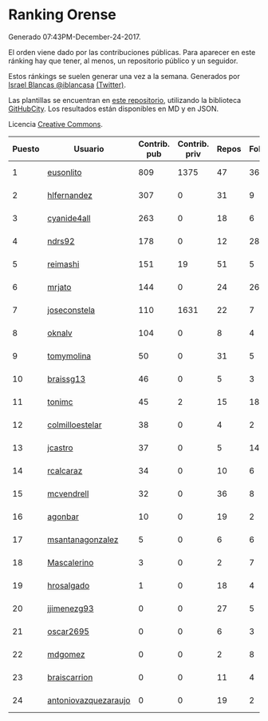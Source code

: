 # Ranking Orense

Generado 07:43PM-December-24-2017.

El orden viene dado por las contribuciones públicas. Para aparecer en este ránking hay que tener, al menos, un repositorio público y un seguidor.

Estos ránkings se suelen generar una vez a la semana. Generados por [Israel Blancas @iblancasa](https://github.com/iblancasa/) [(Twitter)](https://twitter.com/iblancasa).

Las plantillas se encuentran en [este repositorio](https://github.com/iblancasa/GH-Spanish-Ranking), utilizando la biblioteca [GitHubCity](https://github.com/iblancasa/GitHubCity). Los resultados están disponibles en MD y en JSON.

Licencia [Creative Commons](https://creativecommons.org/licenses/by/4.0/).

| Puesto   |  Usuario  | Contrib. pub | Contrib. priv |Repos| Followers | Desde |  Avatar  |
|----------|-----------|--------------|---------------|-----|-----------|-------|----------|
|1|[eusonlito](https://github.com/eusonlito)|809|1375|47|36|2011-03-01|![eusonlito](https://avatars2.githubusercontent.com/u/644551)|
|2|[hlfernandez](https://github.com/hlfernandez)|307|0|31|9|2013-01-31|![hlfernandez](https://avatars3.githubusercontent.com/u/3440230)|
|3|[cyanide4all](https://github.com/cyanide4all)|263|0|18|6|2015-10-13|![cyanide4all](https://avatars3.githubusercontent.com/u/15110109)|
|4|[ndrs92](https://github.com/ndrs92)|178|0|12|28|2013-12-10|![ndrs92](https://avatars1.githubusercontent.com/u/6155245)|
|5|[reimashi](https://github.com/reimashi)|151|19|51|5|2013-11-16|![reimashi](https://avatars3.githubusercontent.com/u/5956659)|
|6|[mrjato](https://github.com/mrjato)|144|0|24|26|2013-01-31|![mrjato](https://avatars0.githubusercontent.com/u/3437005)|
|7|[joseconstela](https://github.com/joseconstela)|110|1631|22|7|2014-01-13|![joseconstela](https://avatars0.githubusercontent.com/u/6388629)|
|8|[oknalv](https://github.com/oknalv)|104|0|8|4|2014-12-05|![oknalv](https://avatars0.githubusercontent.com/u/10089519)|
|9|[tomymolina](https://github.com/tomymolina)|50|0|31|5|2012-01-06|![tomymolina](https://avatars2.githubusercontent.com/u/1309445)|
|10|[braissg13](https://github.com/braissg13)|46|0|5|3|2016-11-03|![braissg13](https://avatars3.githubusercontent.com/u/23237528)|
|11|[tonimc](https://github.com/tonimc)|45|2|15|18|2011-04-25|![tonimc](https://avatars2.githubusercontent.com/u/750002)|
|12|[colmilloestelar](https://github.com/colmilloestelar)|38|0|4|2|2015-10-13|![colmilloestelar](https://avatars3.githubusercontent.com/u/15110085)|
|13|[jcastro](https://github.com/jcastro)|37|0|5|14|2010-01-26|![jcastro](https://avatars0.githubusercontent.com/u/190036)|
|14|[rcalcaraz](https://github.com/rcalcaraz)|34|0|10|6|2013-10-24|![rcalcaraz](https://avatars3.githubusercontent.com/u/5764920)|
|15|[mcvendrell](https://github.com/mcvendrell)|32|0|36|8|2012-06-18|![mcvendrell](https://avatars1.githubusercontent.com/u/1863001)|
|16|[agonbar](https://github.com/agonbar)|10|0|19|2|2012-03-19|![agonbar](https://avatars1.githubusercontent.com/u/1553211)|
|17|[msantanagonzalez](https://github.com/msantanagonzalez)|5|0|6|6|2014-09-22|![msantanagonzalez](https://avatars2.githubusercontent.com/u/8866635)|
|18|[Mascalerino](https://github.com/Mascalerino)|3|0|2|7|2014-12-05|![Mascalerino](https://avatars0.githubusercontent.com/u/10086067)|
|19|[hrosalgado](https://github.com/hrosalgado)|1|0|18|4|2014-11-24|![hrosalgado](https://avatars2.githubusercontent.com/u/9938772)|
|20|[jjimenezg93](https://github.com/jjimenezg93)|0|0|27|5|2014-02-05|![jjimenezg93](https://avatars2.githubusercontent.com/u/6595611)|
|21|[oscar2695](https://github.com/oscar2695)|0|0|6|3|2013-10-24|![oscar2695](https://avatars0.githubusercontent.com/u/5764349)|
|22|[mdgomez](https://github.com/mdgomez)|0|0|2|8|2014-11-26|![mdgomez](https://avatars1.githubusercontent.com/u/9967701)|
|23|[braiscarrion](https://github.com/braiscarrion)|0|0|11|4|2013-12-29|![braiscarrion](https://avatars0.githubusercontent.com/u/6281857)|
|24|[antoniovazquezaraujo](https://github.com/antoniovazquezaraujo)|0|0|19|2|2011-08-17|![antoniovazquezaraujo](https://avatars0.githubusercontent.com/u/987077)|
